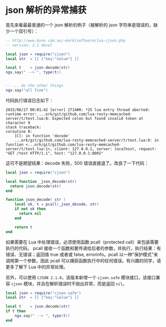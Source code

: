 # json 解析的异常捕获

首先来看最最普通的一个 json 解析的例子（被解析的 json 字符串是错误的，缺少一个双引号）：

```lua
-- http://www.kyne.com.au/~mark/software/lua-cjson.php
-- version: 2.1 devel

local json = require("cjson")
local str  = [[ {"key:"value"} ]]

local t    = json.decode(str)
ngx.say(" --> ", type(t))


-- ... do the other things
ngx.say("all fine")
```

代码执行错误日志如下：

```
2015/06/27 00:01:42 [error] 2714#0: *25 lua entry thread aborted: runtime error: ...ork/git/github.com/lua-resty-memcached-server/t/test.lua:8: Expected colon but found invalid token at character 9
stack traceback:
coroutine 0:
    [C]: in function 'decode'
    ...ork/git/github.com/lua-resty-memcached-server/t/test.lua:8: in function <...ork/git/github.com/lua-resty-memcached-server/t/test.lua:1>, client: 127.0.0.1, server: localhost, request: "GET /test HTTP/1.1", host: "127.0.0.1:8001"
```

这可不是期望结果：decode 失败，500 错误直接退了。改良了一下代码：

```lua
local json = require("cjson")

local function _json_decode(str)
  return json.decode(str)
end

function json_decode( str )
    local ok, t = pcall(_json_decode, str)
    if not ok then
      return nil
    end

    return t
end
```

如果需要在 Lua 中处理错误，必须使用函数 pcall（protected call）来包装需要执行的代码。
pcall 接收一个函数和要传递给后者的参数，并执行，执行结果：有错误、无错误；返回值 true 或者或 false, errorinfo。pcall 以一种"保护模式"来调用第一个参数，因此 pcall 可以捕获函数执行中的任何错误。有兴趣的同学，请更多了解下 Lua 中的异常处理。

另外，可以使用 `CJSON 2.1.0`，该版本新增一个 `cjson.safe` 模块接口，该接口兼容 `cjson` 模块，并且在解析错误时不抛出异常，而是返回 `nil`。

```lua
local json = require("cjson.safe")
local str  = [[ {"key:"value"} ]]

local t    = json.decode(str)
if t then
    ngx.say(" --> ", type(t))
end
```
